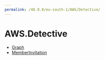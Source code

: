 ```yaml
---
permalink: /48.0.0/eu-south-1/AWS/Detective/
---
```


# AWS.Detective



* [Graph](Graph.md)
* [MemberInvitation](MemberInvitation.md)